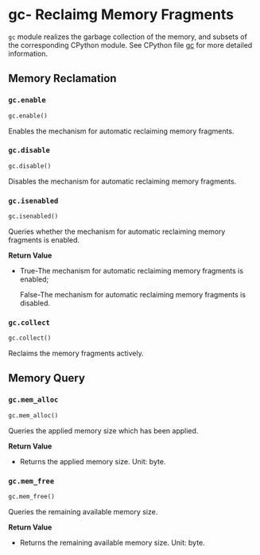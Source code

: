 # gc- Reclaimg Memory Fragments

`gc` module realizes the garbage collection of the memory, and subsets of the corresponding CPython module. See CPython file [gc](https://docs.python.org/3.5/library/gc.html#module-gc) for more detailed information.

## Memory Reclamation

### `gc.enable`

```python
gc.enable()
```

Enables the mechanism for automatic reclaiming memory fragments.

### `gc.disable`

```python
gc.disable()
```

Disables the mechanism for automatic reclaiming memory fragments.

### `gc.isenabled`

```python
gc.isenabled()
```

Queries whether the mechanism for automatic reclaiming memory fragments is enabled.

**Return Value**

- True-The mechanism for automatic reclaiming memory fragments is enabled;

  False-The mechanism for automatic reclaiming memory fragments is disabled.

### `gc.collect`

```python
gc.collect()
```

Reclaims the memory fragments actively.

## Memory Query

### `gc.mem_alloc`

```python
gc.mem_alloc()
```

Queries the applied memory size which has been applied.

**Return Value**

- Returns the applied memory size. Unit: byte.

### `gc.mem_free`

```python
gc.mem_free()
```

Queries the remaining available memory size.

**Return Value**

- Returns the remaining available memory size. Unit: byte.

